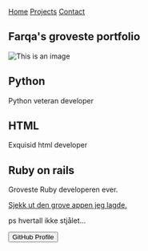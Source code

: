 <html>
<head>
<style>

body {
  background-color: white;
}

h1{
  font-size: 28px;
}

/* The navigation bar */
.navbar {
  overflow: hidden;
  background-color: #333;
  position: fixed; /* Set the navbar to fixed position */
  top: 0; /* Position the navbar at the top of the page */
  width: 100%; /* Full width */
}

/* Links inside the navbar */
.navbar a {
  float: left;
  display: block;
  color: #f2f2f2;
  text-align: center;
  padding: 14px 16px;
  text-decoration: none;
}

/* Change background on mouse-over */
.navbar a:hover {
  background: #ddd;
  color: black;
}

.welcome-section{
  height: 100vh;
  background-color: white;
  color: red;
  text-align: center;
  padding: 50px;
}

.project-tile {
  font-size: 40px;
  text-align: center;
  background-color: lightblue;
  padding: 20px;
}
  
  .center {
  display: block;
  margin-left: auto;
  margin-right: auto;
  width: 50%;
}
</style>

<div class="navbar">
  <a href="#welcome-section">Home</a>
  <a href="#projects">Projects</a>
  <a href="#contact">Contact</a>
</div>

<div class="welcome-section">
  <section id="welcome-section">
   <h1>Farqa's groveste portfolio</h1>
  </section>
</div>
  
<img src="https://i.ytimg.com/vi/tFpA8KWR1NQ/maxresdefault.jpg" alt="This is an image">
</img>

<div id="projects">
  <div class="project-tile">
    <h2>Python</h2>
    <p>Python veteran developer</p>
  </div>
  
  <div class="project-tile">
    <h2>HTML</h2>
    <p>Exquisid html developer</p>
  </div> 
 
  <div class="project-tile"> 
    <h2>Ruby on rails</h2>
    <p>Groveste Ruby developeren ever.</p>
  <div>
      <a href="https://pure-journey-13452.herokuapp.com/cars?fbclid=IwAR1UrYwzIRRDHL-MrptesFGv9zPgvEZvR8zeC53WBQjHNnEIIUWCyAhuAQ0" target=_blank> Sjekk ut den grove appen jeg lagde. </a> 
    </div>
    <p>ps hvertall ikke stjålet...</p>
  </div>
</div>

<section id="contact">
  <a href="https://github.com/Farqaleeti"   target="_blank"><button>GitHub  Profile</button></a>
</section>

